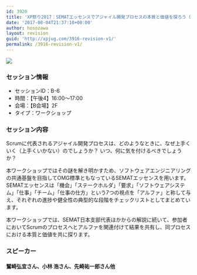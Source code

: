 ```yaml
---
id: 3920
title: 'XP祭り2017：SEMATエッセンスでアジャイル開発プロセスの本質と価値を探ろう（仮） &#8211; 開発の本質を捉える観点とチェックリストを与える7つのSEMATアルファとScrumの関連付けワークショップ &#8211; (鷲崎弘宜さん、小林 浩さん、先崎祐一郎さん他)'
date: '2017-08-04T21:37:10+00:00'
author: hosozawa
layout: revision
guid: 'http://xpjug.com/3916-revision-v1/'
permalink: /3916-revision-v1/
---
```


![](http://xpjug.com/wp-content/uploads/2017/08/xp2017-session-b6.png)

### セッション情報

- セッションID：B-6
- 時間：【午後4】16:00～17:00
- 会場：【B会場】2F
- タイプ：ワークショップ

### セッション内容

Scrumに代表されるアジャイル開発プロセスは、どのようなと<wbr></wbr>きに、なぜ上手くいく（上手くいかない）のでしょうか？ いつ、何に気を付けるべきでしょうか？

本ワークショップではその謎を解き明かすため、ソフトウェアエン<wbr></wbr>ジニアリングの共通基盤を目指してOMG標準ともなっているSEMATエッセン<wbr></wbr>スを用います。SEMATエッセンスは「機会」「ステークホルダ」「要求」「ソ<wbr></wbr>フトウェアシステム」「仕事」「チーム」「仕事の仕方」という7つの視点を「アルファ<wbr></wbr>」と称して与え、それぞれの進捗や健全性の典型的な段階をチェックリストとしてま<wbr></wbr>とめています。

本ワークショップでは、SEMAT日本支部代表ほかからの解説に<wbr></wbr>続いて、参加者においてScrumのプロセスへとアルファを関連付けて結果を共有し、同<wbr></wbr>プロセスにおける本質と価値を共に探ります。

### スピーカー

#### 鷲崎弘宜さん、小林 浩さん、先崎祐一郎さん他